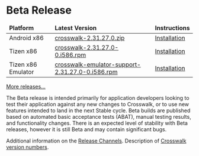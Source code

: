 # Beta Release
<table width=100%>
<thead style='font-weight:bold'><tr><td>Platform</td><td>Latest Version</td><td>Instructions</td></tr></thead>
<tbody>
<tr><td>Android x86</td><td><a href='https://download.01.org/crosswalk/releases/android-x86/beta/crosswalk-2.31.27.0.zip'>crosswalk-2.31.27.0.zip</a></td>
<td><a href='#documentation/getting_started/installing_crosswalk/android'>Installation</td></tr>
<tr><td>Tizen x86</td><td><a href='https://download.01.org/crosswalk/releases/tizen/beta/crosswalk-2.31.27.0-0.i586.rpm'>crosswalk-2.31.27.0-0.i586.rpm</a></td><td><a href='#documentation/getting_started/installing_crosswalk/tizen'>Installation</td></tr></tr>
<tr><td>Tizen x86 Emulator</td><td><a href='https://download.01.org/crosswalk/releases/tizen/beta/crosswalk-emulator-support-2.31.27.0-0.i586.rpm'>crosswalk-emulator-support-2.31.27.0-0.i586.rpm</a></td><td><a href='#documentation/getting_started/installing_crosswalk/tizen'>Installation</td></tr></tr>
</tbody>
</table>

[More releases...](https://download.01.org/crosswalk/releases/)

The Beta release is intended primarily for application developers looking to test their application against any new changes to Crosswalk, or to use new features intended to land in the next Stable cycle. Beta builds are published based on automated basic acceptance tests (ABAT), manual testing results, and functionality changes. There is an expected level of stability with Beta releases, however it is still Beta and may contain significant bugs.

Additional information on the [Release Channels](#wiki/Release-methodology).
Description of [Crosswalk version numbers](#wiki/release-methodology/version-numbers).
